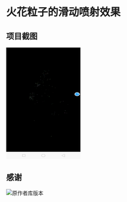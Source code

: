 # 火花粒子的滑动喷射效果

## 项目截图
<img src="/ScreenShot/1.png" width="200" height="300"/>

## 感谢
![原作者库版本]("https://github.com/a396901990/SparkScreen")